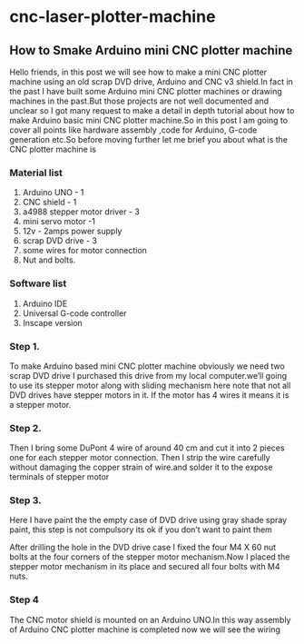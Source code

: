 
# cnc-laser-plotter-machine

## How to Smake Arduino mini CNC plotter machine


Hello friends, in this post we will see how to make a mini CNC plotter machine using an old scrap DVD drive, Arduino and CNC v3 shield.In fact in the past I have built some Arduino mini CNC plotter machines or drawing machines in the past.But those projects are not well documented and unclear so I got many request to make a detail in depth tutorial about how to make Arduino basic mini CNC plotter machine.So in this post l am going to cover all points like hardware assembly ,code for Arduino, G-code generation etc.So before moving further let me brief you about what is the CNC plotter machine is


### Material list 
1. Arduino UNO - 1
2. CNC shield - 1
3. a4988 stepper motor driver - 3
4. mini servo motor -1
5. 12v - 2amps power supply
6. scrap DVD drive - 3
7. some wires for motor connection
8. Nut and bolts.

### Software list 
1. Arduino IDE
2. Universal G-code controller
3. Inscape version

### Step 1.

To make Arduino based mini CNC plotter machine obviously we need two scrap DVD drive I purchased this drive from my local computer.we’ll going to use its stepper motor along with sliding mechanism here note that not all DVD drives have stepper motors in it. If the motor has 4 wires it means it is a stepper motor.

### Step 2.

Then I bring some DuPont 4 wire of around 40 cm and cut it into 2 pieces one for each stepper motor connection.
Then I strip the wire carefully without damaging the copper strain of wire.and solder it to the expose terminals of stepper motor

### Step 3.

Here I have paint the the empty case of DVD drive using gray shade spray paint, this step is not compulsory its ok if you don’t want to paint them


After drilling the hole in the DVD drive case I fixed the four M4 X 60 nut bolts at the four corners of the stepper motor mechanism.Now I placed the stepper motor mechanism in its place and secured all four bolts with M4 nuts.


### Step 4

The CNC motor shield is mounted on an Arduino UNO.In this way assembly of Arduino CNC plotter machine is completed now we will see the wiring